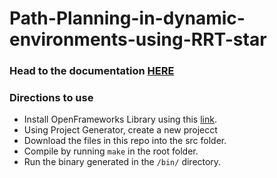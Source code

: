# Path-Planning-in-dynamic-environments-using-RRT-star

### Head to the documentation [HERE]()

### Directions to use
- Install OpenFrameworks Library using this [link](https://github.com/openframeworks/openFrameworks/blob/master/docs/table_of_contents.md).
- Using Project Generator, create a new projecct
- Download the files in this repo into the src folder.
- Compile by running `make` in the root folder.
- Run the binary generated in the `/bin/` directory.
